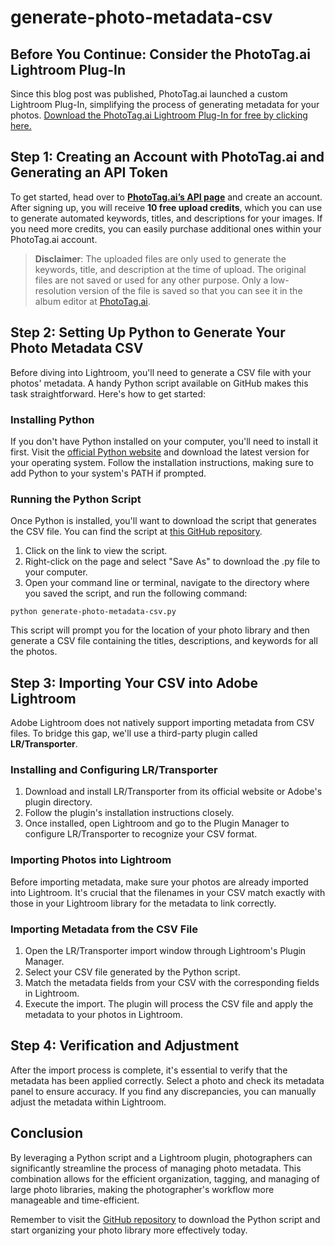 # generate-photo-metadata-csv

## Before You Continue: Consider the PhotoTag.ai Lightroom Plug-In

Since this blog post was published, PhotoTag.ai launched a custom Lightroom Plug-In, simplifying the process of generating metadata for your photos. [Download the PhotoTag.ai Lightroom Plug-In for free by clicking here.](https://www.phototag.ai/lightroom-plugin)

## Step 1: Creating an Account with PhotoTag.ai and Generating an API Token

To get started, head over to **[PhotoTag.ai’s API page](https://www.phototag.ai/api)** and create an account. After signing up, you will receive **10 free upload credits**, which you can use to generate automated keywords, titles, and descriptions for your images. If you need more credits, you can easily purchase additional ones within your PhotoTag.ai account.

> **Disclaimer**: The uploaded files are only used to generate the keywords, title, and description at the time of upload. The original files are not saved or used for any other purpose. Only a low-resolution version of the file is saved so that you can see it in the album editor at [PhotoTag.ai](https://www.phototag.ai/).

## Step 2: Setting Up Python to Generate Your Photo Metadata CSV

Before diving into Lightroom, you'll need to generate a CSV file with your photos' metadata. A handy Python script available on GitHub makes this task straightforward. Here's how to get started:

### Installing Python

If you don't have Python installed on your computer, you'll need to install it first. Visit the [official Python website](https://www.python.org/downloads/) and download the latest version for your operating system. Follow the installation instructions, making sure to add Python to your system's PATH if prompted.

### Running the Python Script

Once Python is installed, you'll want to download the script that generates the CSV file. You can find the script at [this GitHub repository](https://github.com/joincodeconda/generate-photo-metadata-csv/blob/main/generate-photo-metadata-csv.py).

1. Click on the link to view the script.
2. Right-click on the page and select "Save As" to download the .py file to your computer.
3. Open your command line or terminal, navigate to the directory where you saved the script, and run the following command:

```shell
python generate-photo-metadata-csv.py
```

This script will prompt you for the location of your photo library and then generate a CSV file containing the titles, descriptions, and keywords for all the photos.

## Step 3: Importing Your CSV into Adobe Lightroom

Adobe Lightroom does not natively support importing metadata from CSV files. To bridge this gap, we'll use a third-party plugin called **LR/Transporter**.

### Installing and Configuring LR/Transporter

1. Download and install LR/Transporter from its official website or Adobe's plugin directory.
2. Follow the plugin's installation instructions closely.
3. Once installed, open Lightroom and go to the Plugin Manager to configure LR/Transporter to recognize your CSV format.

### Importing Photos into Lightroom

Before importing metadata, make sure your photos are already imported into Lightroom. It's crucial that the filenames in your CSV match exactly with those in your Lightroom library for the metadata to link correctly.

### Importing Metadata from the CSV File

1. Open the LR/Transporter import window through Lightroom's Plugin Manager.
2. Select your CSV file generated by the Python script.
3. Match the metadata fields from your CSV with the corresponding fields in Lightroom.
4. Execute the import. The plugin will process the CSV file and apply the metadata to your photos in Lightroom.

## Step 4: Verification and Adjustment

After the import process is complete, it's essential to verify that the metadata has been applied correctly. Select a photo and check its metadata panel to ensure accuracy. If you find any discrepancies, you can manually adjust the metadata within Lightroom.

## Conclusion

By leveraging a Python script and a Lightroom plugin, photographers can significantly streamline the process of managing photo metadata. This combination allows for the efficient organization, tagging, and managing of large photo libraries, making the photographer's workflow more manageable and time-efficient.

Remember to visit the [GitHub repository](https://github.com/joincodeconda/generate-photo-metadata-csv/blob/main/generate-photo-metadata-csv.py) to download the Python script and start organizing your photo library more effectively today.
